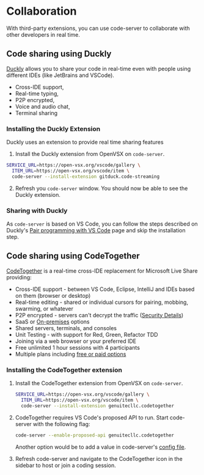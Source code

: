 # Collaboration

With third-party extensions, you can use code-server to collaborate with other developers in real time.

## Code sharing using Duckly

[Duckly](https://duckly.com/) allows you to share your code in real-time even with people using different IDEs (like JetBrains and VSCode).

- Cross-IDE support,
- Real-time typing,
- P2P encrypted,
- Voice and audio chat,
- Terminal sharing

### Installing the Duckly Extension

Duckly uses an extension to provide real time sharing features

1. Install the Duckly extension from OpenVSX on `code-server`.

```bash
SERVICE_URL=https://open-vsx.org/vscode/gallery \
  ITEM_URL=https://open-vsx.org/vscode/item \
  code-server --install-extension gitduck.code-streaming
```

2. Refresh you `code-server` window. You should now be able to see the Duckly extension.

### Sharing with Duckly

As `code-server` is based on VS Code, you can follow the steps described on Duckly's [Pair programming with VS Code](https://duckly.com/tools/vscode) page and skip the installation step.

## Code sharing using CodeTogether

[CodeTogether](https://www.codetogether.com/) is a real-time cross-IDE replacement for Microsoft Live Share providing:

- Cross-IDE support - between VS Code, Eclipse, IntelliJ and IDEs based on them (browser or desktop)
- Real-time editing - shared or individual cursors for pairing, mobbing, swarming, or whatever
- P2P encrypted - servers can't decrypt the traffic ([Security Details](https://codetogether.com/download/security/))
- SaaS or [On-premises](https://codetogether.com/on-premises/) options
- Shared servers, terminals, and consoles
- Unit Testing - with support for Red, Green, Refactor TDD
- Joining via a web browser or your preferred IDE
- Free unlimited 1 hour sessions with 4 participants
- Multiple plans including [free or paid options](https://www.codetogether.com/pricing/)

### Installing the CodeTogether extension

1. Install the CodeTogether extension from OpenVSX on `code-server`.

   ```sh
   SERVICE_URL=https://open-vsx.org/vscode/gallery \
     ITEM_URL=https://open-vsx.org/vscode/item \
     code-server --install-extension genuitecllc.codetogether
   ```

2. CodeTogether requires VS Code's proposed API to run. Start code-server with the following flag:

   ```sh
   code-server --enable-proposed-api genuitecllc.codetogether
   ```

   Another option would be to add a value in code-server's [config file](https://coder.com/docs/code-server/v4.0.1/FAQ#how-does-the-config-file-work).

3. Refresh code-server and navigate to the CodeTogether icon in the sidebar to host or join a coding session.
